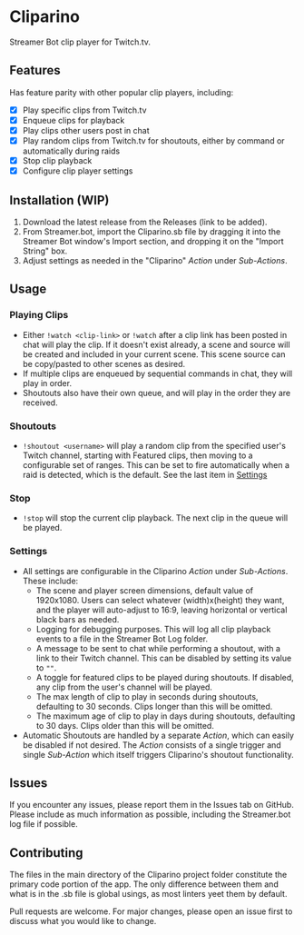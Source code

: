 # Cliparino

Streamer Bot clip player for Twitch.tv.

## Features

Has feature parity with other popular clip players, including:

- [x] Play specific clips from Twitch.tv
- [x] Enqueue clips for playback
- [x] Play clips other users post in chat
- [x] Play random clips from Twitch.tv for shoutouts, either by command or automatically during raids
- [x] Stop clip playback
- [x] Configure clip player settings

## Installation (WIP)

1. Download the latest release from the Releases (link to be added).
2. From Streamer.bot, import the Cliparino.sb file by dragging it into the Streamer Bot window's Import section, and
   dropping it on the "Import String" box.
3. Adjust settings as needed in the "Cliparino" _Action_ under _Sub-Actions_.

## Usage

### Playing Clips

- Either `!watch <clip-link>` or `!watch` after a clip link has been posted in chat will play the clip. If it doesn't
  exist already, a scene and source will be created and included in your current scene. This scene source can be
  copy/pasted to other scenes as desired.
- If multiple clips are enqueued by sequential commands in chat, they will play in order.
- Shoutouts also have their own queue, and will play in the order they are received.

### Shoutouts

- `!shoutout <username>` will play a random clip from the specified user's Twitch channel, starting with Featured clips,
  then moving to a configurable set of ranges. This can be set to fire automatically when a raid is detected, which is
  the default. See the last item in [Settings](#settings)

### Stop

- `!stop` will stop the current clip playback. The next clip in the queue will be played.

### Settings

- All settings are configurable in the Cliparino _Action_ under _Sub-Actions_. These include:
    - The scene and player screen dimensions, default value of 1920x1080. Users can select whatever (width)x(height)
      they want, and the player will auto-adjust to 16:9, leaving horizontal or vertical black bars as needed.
    - Logging for debugging purposes. This will log all clip playback events to a file in the Streamer Bot Log folder.
    - A message to be sent to chat while performing a shoutout, with a link to their Twitch channel. This can be
      disabled by setting its value to `""`.
    - A toggle for featured clips to be played during shoutouts. If disabled, any clip from the user's channel will be
      played.
    - The max length of clip to play in seconds during shoutouts, defaulting to 30 seconds. Clips longer than this will
      be omitted.
    - The maximum age of clip to play in days during shoutouts, defaulting to 30 days. Clips older than this will be
      omitted.
- Automatic Shoutouts are handled by a separate _Action_, which can easily be disabled if not desired. The _Action_
  consists of a single trigger and single _Sub-Action_ which itself triggers Cliparino's shoutout functionality.

## Issues

If you encounter any issues, please report them in the Issues tab on GitHub. Please include as much information as
possible, including the Streamer.bot log file if possible.

## Contributing

The files in the main directory of the Cliparino project folder constitute the primary code portion of the app. The only
difference between them and what is in the .sb file is global usings, as most linters yeet them by default.

Pull requests are welcome. For major changes, please open an issue first to discuss what you would like to change.